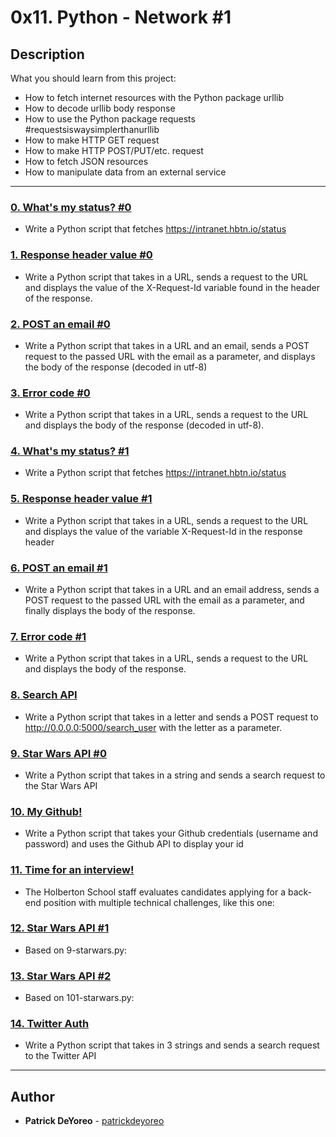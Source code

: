 # 0x11. Python - Network #1

## Description
What you should learn from this project:

* How to fetch internet resources with the Python package urllib
* How to decode urllib body response
* How to use the Python package requests #requestsiswaysimplerthanurllib
* How to make HTTP GET request 
* How to make HTTP POST/PUT/etc. request
* How to fetch JSON resources
* How to manipulate data from an external service

---

### [0. What's my status? #0](./0-hbtn_status.py)
* Write a Python script that fetches https://intranet.hbtn.io/status


### [1. Response header value #0](./1-hbtn_header.py)
* Write a Python script that takes in a URL, sends a request to the URL and displays the value of the X-Request-Id variable found in the header of the response.


### [2. POST an email #0](./2-post_email.py)
* Write a Python script that takes in a URL and an email, sends a POST request to the passed URL with the email as a parameter, and displays the body of the response (decoded in utf-8)


### [3. Error code #0](./3-error_code.py)
* Write a Python script that takes in a URL, sends a request to the URL and displays the body of the response (decoded in utf-8).


### [4. What's my status? #1](./4-hbtn_status.py)
* Write a Python script that fetches https://intranet.hbtn.io/status


### [5. Response header value #1](./5-hbtn_header.py)
* Write a Python script that takes in a URL, sends a request to the URL and displays the value of the variable X-Request-Id in the response header


### [6. POST an email #1](./6-post_email.py)
* Write a Python script that takes in a URL and an email address, sends a POST request to the passed URL with the email as a parameter, and finally displays the body of the response.


### [7. Error code #1](./7-error_code.py)
* Write a Python script that takes in a URL, sends a request to the URL and displays the body of the response.


### [8. Search API](./8-json_api.py)
* Write a Python script that takes in a letter and sends a POST request to http://0.0.0.0:5000/search_user with the letter as a parameter.


### [9. Star Wars API #0](./9-starwars.py)
* Write a Python script that takes in a string and sends a search request to the Star Wars API


### [10. My Github!](./10-my_github.py)
* Write a Python script that takes your Github credentials (username and password) and uses the Github API to display your id


### [11. Time for an interview!](./100-github_commits.py)
* The Holberton School staff evaluates candidates applying for a back-end position with multiple technical challenges, like this one:


### [12. Star Wars API #1](./101-starwars.py)
* Based on 9-starwars.py:


### [13. Star Wars API #2](./102-starwars.py)
* Based on 101-starwars.py:


### [14. Twitter Auth](./103-search_twitter.py)
* Write a Python script that takes in 3 strings and sends a search request to the Twitter API

---

## Author
* **Patrick DeYoreo** - [patrickdeyoreo](https://github.com/patrickdeyoreo)